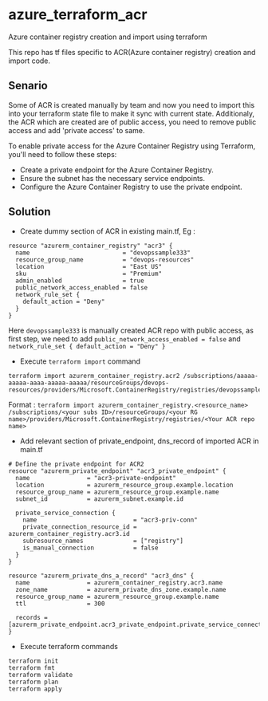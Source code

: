 # azure_terraform_acr
Azure container registry creation and import using terraform

This repo has tf files specific to ACR(Azure container registry) creation and import code.

## Senario
Some of ACR is created manually by team and now you need to import this into your terraform state file to make it sync with current state. Additionaly, the ACR which are created are of public access, you need to remove public access and add 'private access' to same.

To enable private access for the Azure Container Registry using Terraform, you'll need to follow these steps:

* Create a private endpoint for the Azure Container Registry.
* Ensure the subnet has the necessary service endpoints.
* Configure the Azure Container Registry to use the private endpoint.

## Solution

* Create dummy section of ACR in existing main.tf, Eg :
```
resource "azurerm_container_registry" "acr3" {
  name                          = "devopssample333"
  resource_group_name           = "devops-resources"
  location                      = "East US"
  sku                           = "Premium"
  admin_enabled                 = true
  public_network_access_enabled = false
  network_rule_set {
    default_action = "Deny"
  }
}
```
Here `devopssample333` is manually created ACR repo with public access, as first step, we need to add `public_network_access_enabled = false` and `network_rule_set {
    default_action = "Deny"
  }`

* Execute `terraform import` command

```
terraform import azurerm_container_registry.acr2 /subscriptions/aaaaa-aaaaa-aaaa-aaaaa-aaaaa/resourceGroups/devops-resources/providers/Microsoft.ContainerRegistry/registries/devopssample333
```
Format : `terraform import azurerm_container_registry.<resource_name> /subscriptions/<your subs ID>/resourceGroups/<your RG name>/providers/Microsoft.ContainerRegistry/registries/<Your ACR repo name>`

* Add relevant section of private_endpoint, dns_record of imported ACR in main.tf

```
# Define the private endpoint for ACR2
resource "azurerm_private_endpoint" "acr3_private_endpoint" {
  name                = "acr3-private-endpoint"
  location            = azurerm_resource_group.example.location
  resource_group_name = azurerm_resource_group.example.name
  subnet_id           = azurerm_subnet.example.id

  private_service_connection {
    name                           = "acr3-priv-conn"
    private_connection_resource_id = azurerm_container_registry.acr3.id
    subresource_names              = ["registry"]
    is_manual_connection           = false
  }
}
```
```
resource "azurerm_private_dns_a_record" "acr3_dns" {
  name                = azurerm_container_registry.acr3.name
  zone_name           = azurerm_private_dns_zone.example.name
  resource_group_name = azurerm_resource_group.example.name
  ttl                 = 300

  records = [azurerm_private_endpoint.acr3_private_endpoint.private_service_connection[0].private_ip_address]
}
```
* Execute terraform commands

```
terraform init
terraform fmt
terraform validate
terraform plan
terraform apply
```


